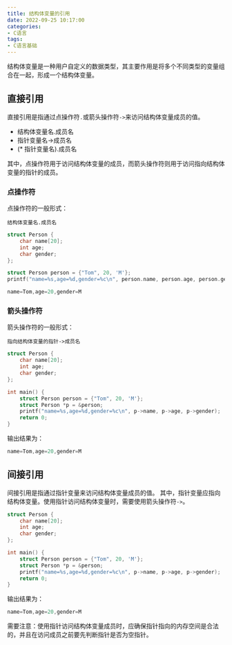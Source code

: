 ```yaml
---
title: 结构体变量的引用
date: 2022-09-25 10:17:00
categories:
- C语言
tags:
- C语言基础
---
```


结构体变量是一种用户自定义的数据类型，其主要作用是将多个不同类型的变量组合在一起，形成一个结构体变量。

## 直接引用

直接引用是指通过点操作符`.`或箭头操作符`->`来访问结构体变量成员的值。

- 结构体变量名.成员名
- 指针变量名->成员名
- (* 指针变量名).成员名

其中，点操作符用于访问结构体变量的成员，而箭头操作符则用于访问指向结构体变量的指针的成员。

### 点操作符

点操作符的一般形式：

```text
结构体变量名.成员名
```

```c
struct Person {
    char name[20];
    int age;
    char gender;
};
```

```c
struct Person person = {"Tom", 20, 'M'};
printf("name=%s,age=%d,gender=%c\n", person.name, person.age, person.gender);
```

```c
name=Tom,age=20,gender=M
```

### 箭头操作符

箭头操作符的一般形式：

```text
指向结构体变量的指针->成员名
```

```c
struct Person {
    char name[20];
    int age;
    char gender;
};

int main() {
    struct Person person = {"Tom", 20, 'M'};
    struct Person *p = &person;
    printf("name=%s,age=%d,gender=%c\n", p->name, p->age, p->gender);
    return 0;
}
```

输出结果为：

```c
name=Tom,age=20,gender=M
```

## 间接引用

间接引用是指通过指针变量来访问结构体变量成员的值。
其中，指针变量应指向结构体变量。使用指针访问结构体变量时，需要使用箭头操作符`->`。

```c
struct Person {
    char name[20];
    int age;
    char gender;
};

int main() {
    struct Person person = {"Tom", 20, 'M'};
    struct Person *p = &person;
    printf("name=%s,age=%d,gender=%c\n", p->name, p->age, p->gender);
    return 0;
}
```

输出结果为：

```c
name=Tom,age=20,gender=M
```

需要注意：使用指针访问结构体变量成员时，应确保指针指向的内存空间是合法的，并且在访问成员之前要先判断指针是否为空指针。